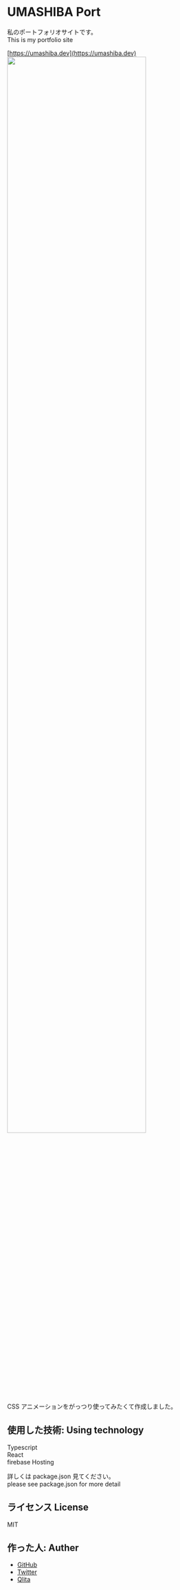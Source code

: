 # UMASHIBA Port

私のポートフォリオサイトです。  
This is my portfolio site

[https://umashiba.dev](https://umashiba.dev)  
<img src="https://user-images.githubusercontent.com/49422601/72201524-5725f480-3498-11ea-8f1f-3f897459fed7.png" width="80%">  
CSS アニメーションをがっつり使ってみたくて作成しました。

## 使用した技術: Using technology

Typescript  
React  
firebase Hosting  
  
詳しくは package.json 見てください。  
please see package.json for more detail

## ライセンス License

MIT

## 作った人: Auther

- [GitHub](https://github.com/UMASHIBA1)
- [Twitter](https://twitter.com/UMA_987)
- [Qlita](https://qiita.com/umashiba)
